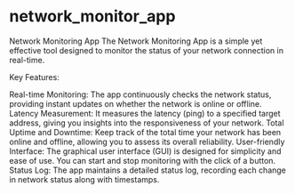 # network_monitor_app
Network Monitoring App  The Network Monitoring App is a simple yet effective tool designed to monitor the status of your network connection in real-time.

Key Features:

Real-time Monitoring: The app continuously checks the network status, providing instant updates on whether the network is online or offline.
Latency Measurement: It measures the latency (ping) to a specified target address, giving you insights into the responsiveness of your network.
Total Uptime and Downtime: Keep track of the total time your network has been online and offline, allowing you to assess its overall reliability.
User-friendly Interface: The graphical user interface (GUI) is designed for simplicity and ease of use. You can start and stop monitoring with the click of a button.
Status Log: The app maintains a detailed status log, recording each change in network status along with timestamps.
